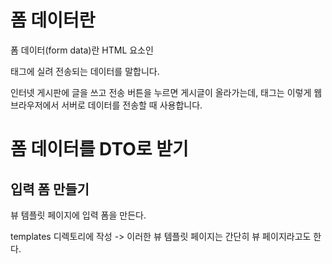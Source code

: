 폼 데이터란 
===

폼 데이터(form data)란 HTML 요소인 <form>태그에 실려 전송되는 데이터를 말합니다.

인터넷 게시판에 글을 쓰고 전송 버튼을 누르면 게시글이 올라가는데, <form> 태그는 이렇게 웹 브라우저에서 서버로 데이터를 전송할 때 사용합니다.

폼 데이터를 DTO로 받기
===

입력 폼 만들기
---

뷰 템플릿 페이지에 입력 폼을 만든다.

templates 디렉토리에 작성 -> 이러한 뷰 템플릿 페이지는 간단히 뷰 페이지라고도 한다.




